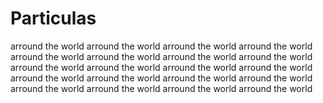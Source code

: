 # Particulas
arround the world arround the world arround the world arround the world arround the world arround the world arround the world arround the world arround the world arround the world arround the world arround the world arround the world arround the world arround the world arround the world arround the world arround the world arround the world arround the world 
